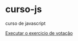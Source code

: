 # curso-js
 curso de javascript

<a href="https://murilooliveira18.github.io/curso-js/aula12/ex012.html">Executar o exercicio de votação</a>